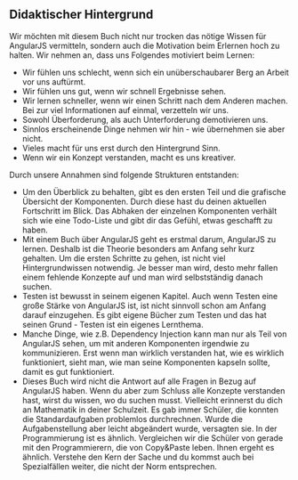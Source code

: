 ## Didaktischer Hintergrund

Wir möchten mit diesem Buch nicht nur trocken das nötige Wissen für AngularJS vermitteln, sondern auch die Motivation beim Erlernen hoch zu halten. Wir nehmen an, dass uns Folgendes motiviert beim Lernen:

* Wir fühlen uns schlecht, wenn sich ein unüberschaubarer Berg an Arbeit vor uns auftürmt.
* Wir fühlen uns gut, wenn wir schnell Ergebnisse sehen.
* Wir lernen schneller, wenn wir einen Schritt nach dem Anderen machen. Bei zur viel Informationen auf einmal, verzetteln wir uns.
* Sowohl Überforderung, als auch Unterforderung demotivieren uns.
* Sinnlos erscheinende Dinge nehmen wir hin - wie übernehmen sie aber nicht.
* Vieles macht für uns erst durch den Hintergrund Sinn.
* Wenn wir ein Konzept verstanden, macht es uns kreativer.

Durch unsere Annahmen sind folgende Strukturen entstanden:

* Um den Überblick zu behalten, gibt es den ersten Teil und die grafische Übersicht der Komponenten. Durch diese hast du deinen aktuellen Fortschritt im Blick. Das Abhaken der einzelnen Komponenten verhält sich wie eine Todo-Liste und gibt dir das Gefühl, etwas geschafft zu haben.
* Mit einem Buch über AngularJS geht es erstmal darum, AngularJS zu lernen. Deshalb ist die Theorie besonders am Anfang sehr kurz gehalten. Um die ersten Schritte zu gehen, ist nicht viel Hintergrundwissen notwendig. Je besser man wird, desto mehr fallen einem fehlende Konzepte auf und man wird selbstständig danach suchen.
* Testen ist bewusst in seinem eigenen Kapitel. Auch wenn Testen eine große Stärke von AngularJS ist, ist nicht sinnvoll schon am Anfang darauf einzugehen. Es gibt eigene Bücher zum Testen und das hat seinen Grund - Testen ist ein eigenes Lernthema.
* Manche Dinge, wie z.B. Dependency Injection kann man nur als Teil von AngularJS sehen, um mit anderen Komponenten irgendwie zu kommunizieren. Erst wenn man wirklich verstanden hat, wie es wirklich funktioniert, sieht man, wie man seine Komponenten kapseln sollte, damit es gut funktioniert.
* Dieses Buch wird nicht die Antwort auf alle Fragen in Bezug auf AngularJS haben. Wenn du aber zum Schluss alle Konzepte verstanden hast, wirst du wissen, wo du suchen musst. Vielleicht erinnerst du dich an Mathematik in deiner Schulzeit. Es gab immer Schüler, die konnten die Standardaufgaben problemlos durchrechnen. Wurde die Aufgabenstellung aber leicht abgeändert wurde, versagten sie.
In der Programmierung ist es ähnlich. Vergleichen wir die Schüler von gerade mit den Programmierern, die von Copy&Paste leben. Ihnen ergeht es ähnlich. Verstehe den Kern der Sache und du kommst auch bei Spezialfällen weiter, die nicht der Norm entsprechen.